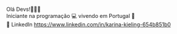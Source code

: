Olá Devs!👩‍💻✨
\
Iniciante na programação 💻 vivendo em Portugal 📌
\
💬 LinkedIn https://www.linkedin.com/in/karina-kieling-654b851b0
